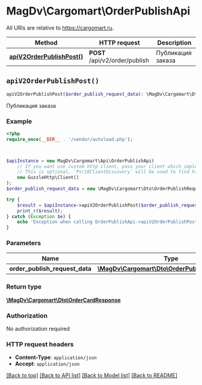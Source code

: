 # MagDv\Cargomart\OrderPublishApi

All URIs are relative to https://cargomart.ru.

Method | HTTP request | Description
------------- | ------------- | -------------
[**apiV2OrderPublishPost()**](OrderPublishApi.md#apiV2OrderPublishPost) | **POST** /api/v2/order/publish | Публикация заказа


## `apiV2OrderPublishPost()`

```php
apiV2OrderPublishPost($order_publish_request_data): \MagDv\Cargomart\Dto\OrderCardResponse
```

Публикация заказа

### Example

```php
<?php
require_once(__DIR__ . '/vendor/autoload.php');



$apiInstance = new MagDv\Cargomart\Api\OrderPublishApi(
    // If you want use custom http client, pass your client which implements `Psr\Http\Client\ClientInterface`.
    // This is optional, `Psr18ClientDiscovery` will be used to find http client. For instance `GuzzleHttp\Client` implements that interface
    new GuzzleHttp\Client()
);
$order_publish_request_data = new \MagDv\Cargomart\Dto\OrderPublishRequestData(); // \MagDv\Cargomart\Dto\OrderPublishRequestData

try {
    $result = $apiInstance->apiV2OrderPublishPost($order_publish_request_data);
    print_r($result);
} catch (Exception $e) {
    echo 'Exception when calling OrderPublishApi->apiV2OrderPublishPost: ', $e->getMessage(), PHP_EOL;
}
```

### Parameters

Name | Type | Description  | Notes
------------- | ------------- | ------------- | -------------
 **order_publish_request_data** | [**\MagDv\Cargomart\Dto\OrderPublishRequestData**](../Model/OrderPublishRequestData.md)|  |

### Return type

[**\MagDv\Cargomart\Dto\OrderCardResponse**](../Model/OrderCardResponse.md)

### Authorization

No authorization required

### HTTP request headers

- **Content-Type**: `application/json`
- **Accept**: `application/json`

[[Back to top]](#) [[Back to API list]](../../README.md#endpoints)
[[Back to Model list]](../../README.md#models)
[[Back to README]](../../README.md)
